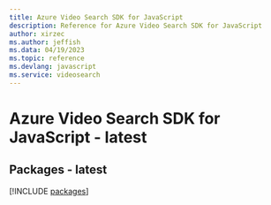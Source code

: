 ```yaml
---
title: Azure Video Search SDK for JavaScript
description: Reference for Azure Video Search SDK for JavaScript
author: xirzec
ms.author: jeffish
ms.data: 04/19/2023
ms.topic: reference
ms.devlang: javascript
ms.service: videosearch
---
```

# Azure Video Search SDK for JavaScript - latest
## Packages - latest
[!INCLUDE [packages](video-search-index.md)]